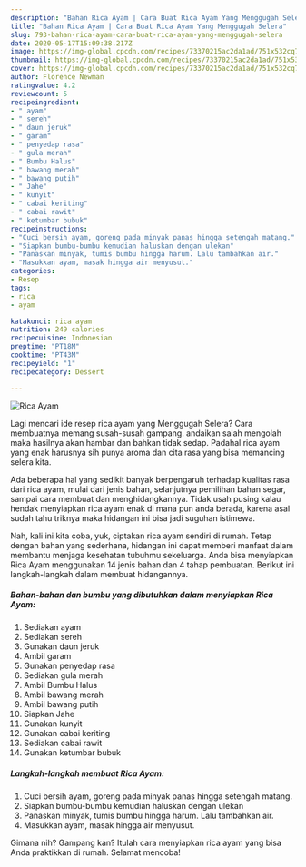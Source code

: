 ```yaml
---
description: "Bahan Rica Ayam | Cara Buat Rica Ayam Yang Menggugah Selera"
title: "Bahan Rica Ayam | Cara Buat Rica Ayam Yang Menggugah Selera"
slug: 793-bahan-rica-ayam-cara-buat-rica-ayam-yang-menggugah-selera
date: 2020-05-17T15:09:38.217Z
image: https://img-global.cpcdn.com/recipes/73370215ac2da1ad/751x532cq70/rica-ayam-foto-resep-utama.jpg
thumbnail: https://img-global.cpcdn.com/recipes/73370215ac2da1ad/751x532cq70/rica-ayam-foto-resep-utama.jpg
cover: https://img-global.cpcdn.com/recipes/73370215ac2da1ad/751x532cq70/rica-ayam-foto-resep-utama.jpg
author: Florence Newman
ratingvalue: 4.2
reviewcount: 5
recipeingredient:
- " ayam"
- " sereh"
- " daun jeruk"
- " garam"
- " penyedap rasa"
- " gula merah"
- " Bumbu Halus"
- " bawang merah"
- " bawang putih"
- " Jahe"
- " kunyit"
- " cabai keriting"
- " cabai rawit"
- " ketumbar bubuk"
recipeinstructions:
- "Cuci bersih ayam, goreng pada minyak panas hingga setengah matang."
- "Siapkan bumbu-bumbu kemudian haluskan dengan ulekan"
- "Panaskan minyak, tumis bumbu hingga harum. Lalu tambahkan air."
- "Masukkan ayam, masak hingga air menyusut."
categories:
- Resep
tags:
- rica
- ayam

katakunci: rica ayam 
nutrition: 249 calories
recipecuisine: Indonesian
preptime: "PT18M"
cooktime: "PT43M"
recipeyield: "1"
recipecategory: Dessert

---
```



![Rica Ayam](https://img-global.cpcdn.com/recipes/73370215ac2da1ad/751x532cq70/rica-ayam-foto-resep-utama.jpg)

Lagi mencari ide resep rica ayam yang Menggugah Selera? Cara membuatnya memang susah-susah gampang. andaikan salah mengolah maka hasilnya akan hambar dan bahkan tidak sedap. Padahal rica ayam yang enak harusnya sih punya aroma dan cita rasa yang bisa memancing selera kita.

Ada beberapa hal yang sedikit banyak berpengaruh terhadap kualitas rasa dari rica ayam, mulai dari jenis bahan, selanjutnya pemilihan bahan segar, sampai cara membuat dan menghidangkannya. Tidak usah pusing kalau hendak menyiapkan rica ayam enak di mana pun anda berada, karena asal sudah tahu triknya maka hidangan ini bisa jadi suguhan istimewa.




Nah, kali ini kita coba, yuk, ciptakan rica ayam sendiri di rumah. Tetap dengan bahan yang sederhana, hidangan ini dapat memberi manfaat dalam membantu menjaga kesehatan tubuhmu sekeluarga. Anda bisa menyiapkan Rica Ayam menggunakan 14 jenis bahan dan 4 tahap pembuatan. Berikut ini langkah-langkah dalam membuat hidangannya.

<!--inarticleads1-->

##### Bahan-bahan dan bumbu yang dibutuhkan dalam menyiapkan Rica Ayam:

1. Sediakan  ayam
1. Sediakan  sereh
1. Gunakan  daun jeruk
1. Ambil  garam
1. Gunakan  penyedap rasa
1. Sediakan  gula merah
1. Ambil  Bumbu Halus
1. Ambil  bawang merah
1. Ambil  bawang putih
1. Siapkan  Jahe
1. Gunakan  kunyit
1. Gunakan  cabai keriting
1. Sediakan  cabai rawit
1. Gunakan  ketumbar bubuk




<!--inarticleads2-->

##### Langkah-langkah membuat Rica Ayam:

1. Cuci bersih ayam, goreng pada minyak panas hingga setengah matang.
1. Siapkan bumbu-bumbu kemudian haluskan dengan ulekan
1. Panaskan minyak, tumis bumbu hingga harum. Lalu tambahkan air.
1. Masukkan ayam, masak hingga air menyusut.




Gimana nih? Gampang kan? Itulah cara menyiapkan rica ayam yang bisa Anda praktikkan di rumah. Selamat mencoba!
